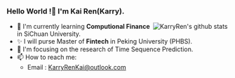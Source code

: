 ### Hello World !👋 I'm Kai Ren(Karry).

<img align="right" src="https://github-readme-stats.vercel.app/api?username=KarryRen&show_icons=true&theme=vue&count_private=true" alt="KarryRen's github stats" />

- 🌱 I'm currently learning **Computional Finance** in SiChuan University.
- ✨ I will purse Master of **Fintech** in Peking University (PHBS).
- 🔭 I'm focusing on the research of Time Sequence Prediction.
- 📫 How to reach me:
  - Email : KarryRenKai@outlook.com
